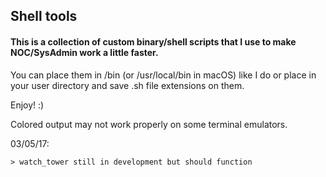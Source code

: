                              
##                            Shell tools
                             
#### This is a collection of custom binary/shell scripts that I use to make NOC/SysAdmin work a little faster.

You can place them in /bin (or /usr/local/bin in macOS) like I do or place in your user directory and save .sh file extensions on them.

Enjoy! :)

  Colored output may not work properly on some terminal emulators.
 
  03/05/17:
  
    > watch_tower still in development but should function

